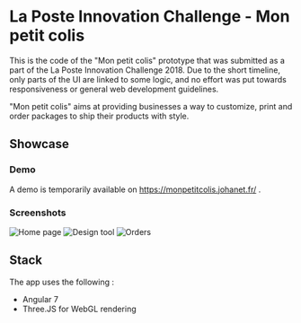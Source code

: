 # La Poste Innovation Challenge - Mon petit colis

This is the code of the "Mon petit colis" prototype that was submitted as a part of the La Poste Innovation Challenge 2018. Due to the short timeline, only parts of the UI are linked to some logic, and no effort was put towards responsiveness or general web development guidelines.

"Mon petit colis" aims at providing businesses a way to customize, print and order packages to ship their products with style. 


## Showcase
### Demo
A demo is temporarily available on https://monpetitcolis.johanet.fr/ .

### Screenshots
![Home page](https://i.imgur.com/jb6JZbi.jpg)
![Design tool](https://i.imgur.com/Fc3fwHA.jpg)
![Orders](https://i.imgur.com/qqDH44T.jpg)


## Stack

The app uses the following :
* Angular 7
* Three.JS for WebGL rendering

